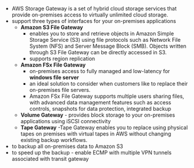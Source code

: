 - AWS Storage Gateway is a set of hybrid cloud storage services that provide on-premises access to virtually unlimited cloud storage.
- support three types of interfaces for your on-premises applications
	- **Amazon S3 File Gateway**
		- enables you to store and retrieve objects in Amazon Simple Storage Service (S3) using file protocols such as Network File System (NFS) and Server Message Block (SMB). Objects written through S3 File Gateway can be directly accessed in S3.
		- supports region replication
	- **Amazon FSx File Gateway** 
		-  on-premises access to fully managed and low-latency for **windows file server**
		- an ideal solution to consider when customers like to replace their on-premises file servers.
		- Amazon FSx File Gateway supports multiple users sharing files, with advanced data management features such as access controls, snapshots for data protection, integrated backup
	- **Volume Gateway** - provides block storage to your on-premises applications using iSCSI connectivity
	- **Tape Gateway** -Tape Gateway enables you to replace using physical tapes on premises with virtual tapes in AWS without changing existing backup workflows.
- to backup all on-premises data to Amazon S3
- to speed up the backup - enable ECMP with multiple VPN tunnels associated with transit gateway
	